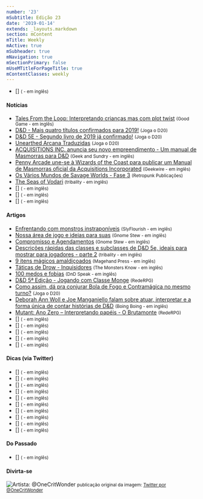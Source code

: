 ```yaml
---
number: '23'
mSubtitle: Edição 23
date: '2019-01-14'
extends: _layouts.markdown
section: mContent
mTitle: Weekly
mActive: true
mSubheader: true
mNavigation: true
mSectionPrimary: false
mUseMTitleForPageTitle: true
mContentClasses: weekly
---
```

* [] <small>( - em inglês)</small>

#### Notícias

* [Tales From the Loop: Interpretando crianças mas com plot twist] <small>(Good Game - em inglês)</small>
* [D&D - Mais quatro títulos confirmados para 2019!] <small>(Joga o D20)</small>
* [D&D 5E - Segundo livro de 2019 já confirmado!] <small>(Joga o D20)</small>
* [Unearthed Arcana Traduzidas] <small>(Joga o D20)</small>
* [ACQUISITIONS INC. anuncia seu novo empreendimento - Um manual de Masmorras para D&D] <small>(Geek and Sundry - em inglês)</small>
* [Penny Arcade une-se à Wizards of the Coast para publicar um Manual de Masmorras oficial da Acquisitions Incorporated] <small>(Geekwire - em inglês)</small>
* [Os Vários Mundos de Savage Worlds - Fase 3] <small>(Retropunk Publicações)</small>
* [The Seas of Vodari] <small>(tribality - em inglês)</small>
* [] <small>( - em inglês)</small>
* [] <small>( - em inglês)</small>
* [] <small>( - em inglês)</small>

#### Artigos

* [Enfrentando com monstros instraponíveis] <small>(SlyFlourish - em inglês)</small>
* [Nossa área de jogo e ideias para suas] <small>(Gnome Stew - em inglês)</small>
* [Compromisso e Agendamentos] <small>(Gnome Stew - em inglês)</small>
* [Descrições rápidas das classes e subclasses de D&D 5e, ideais para mostrar para jogadores - parte 2] <small>(tribality - em inglês)</small>
* [9 itens mágicos amaldiçoados] <small>(Magehand Press - em inglês)</small>
* [Táticas de Drow - Inquisidores] <small>(The Monsters Know - em inglês)</small>
* [100 medos e fobias] <small>(DnD Speak - em inglês)</small>
* [D&D 5ª Edição - Jogando com Classe Monge] <small>(RedeRPG)</small>
* [Como assim, dá pra conjurar Bola de Fogo e Contramágica no mesmo turno?] <small>(Joga o D20)</small>
* [Deborah Ann Woll e Joe Manganiello falam sobre atuar, interpretar e a forma única de contar histórias de D&D] <small>(Boing Boing - em inglês)</small>
* [Mutant: Ano Zero – Interpretando papéis - O Brutamonte] <small>(RedeRPG)</small>
* [] <small>( - em inglês)</small>
* [] <small>( - em inglês)</small>
* [] <small>( - em inglês)</small>
* [] <small>( - em inglês)</small>
* [] <small>( - em inglês)</small>


#### Dicas (via Twitter)

* [] <small>( - em inglês)</small>
* [] <small>( - em inglês)</small>
* [] <small>( - em inglês)</small>
* [] <small>( - em inglês)</small>
* [] <small>( - em inglês)</small>
* [] <small>( - em inglês)</small>
* [] <small>( - em inglês)</small>
* [] <small>( - em inglês)</small>
* [] <small>( - em inglês)</small>
* [] <small>( - em inglês)</small>

#### Do Passado

* [] <small>( - em inglês)</small>

#### Divirta-se

![Artista: @OneCritWonder](/assets/images/uploads/dwz6p_mvaaaysg1.jpg)
<small>publicação original da imagem: [Twitter por @OneCritWonder](https://twitter.com/OneCritWonder/status/1084516898908233728)</small>



[Enfrentando com monstros instraponíveis]: http://slyflourish.com/facing_insurmountable_foes.html
[Nossa área de jogo e ideias para suas]: https://gnomestew.com/game-space-our-game-space-and-some-ideas-for-yours/
[Descrições rápidas das classes e subclasses de D&D 5e, ideais para mostrar para jogadores - parte 2]: https://www.tribality.com/2019/01/15/brief-description-of-5e-classes-and-subclasses-ideal-to-show-to-your-players-part-2/
[9 itens mágicos amaldiçoados]: http://mfov.magehandpress.com/2019/01/9-cursed-magic-items.html
[Táticas de Drow - Inquisidores]: http://themonstersknow.com/drow-tactics-inquisitors/
[Compromisso e Agendamentos]: https://gnomestew.com/commitment-and-scheduling/
[100 medos e fobias]: http://dndspeak.com/2019/01/100-fears-and-phobias/
[D&D 5ª Edição - Jogando com Classe Monge]: https://www.rederpg.com.br/2019/01/20/dd-5a-edicao-jogando-com-classe-monge/
[Tales From the Loop: Interpretando crianças mas com plot twist]: https://www.goodgames.com.au/au/news/375-tales-from-the-loop-roleplaying-childhood-with-a-twist.html
[D&D - Mais quatro títulos confirmados para 2019!]: https://jogaod20.blogspot.com/2019/01/dnd5e-4novoslivros.html
[D&D 5E - Segundo livro de 2019 já confirmado!]: https://jogaod20.blogspot.com/2019/01/dungeon-manual-5e.html
[Unearthed Arcana Traduzidas]: https://jogaod20.blogspot.com/p/unearthed-arcana-traduzidas.html
[Como assim, dá pra conjurar Bola de Fogo e Contramágica no mesmo turno?]: https://jogaod20.blogspot.com/2019/01/regra-de-conjuracao-5e.html
[ACQUISITIONS INC. anuncia seu novo empreendimento - Um manual de Masmorras para D&D]: https://geekandsundry.com/acquisitions-inc-expands-ventures-with-a-dd-dungeon-manual/
[Penny Arcade une-se à Wizards of the Coast para publicar um Manual de Masmorras oficial da Acquisitions Incorporated]: https://www.geekwire.com/2019/penny-arcade-partners-wizards-coast-publish-official-acquisitions-incorporated-dungeon-manual/
[Os Vários Mundos de Savage Worlds - Fase 3]: http://retropunk.net/editora/os-varios-mundos-de-savage-worlds-fase-3/
[Deborah Ann Woll e Joe Manganiello falam sobre atuar, interpretar e a forma única de contar histórias de D&D]: https://boingboing.net/2019/01/11/deborah-ann-woll-and-joe-manga.html
[The Seas of Vodari]: http://www.seasofvodari.com/
[Mutant: Ano Zero – Interpretando papéis - O Brutamonte]: https://www.rederpg.com.br/2019/01/17/mutant-ano-zero-interpretando-papeis-o-brutamonte/
